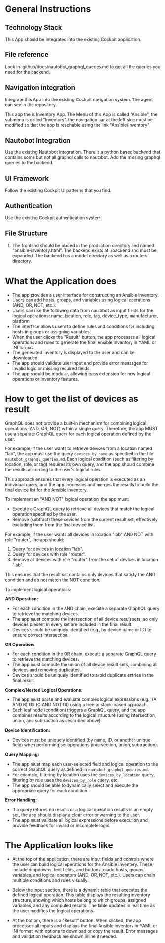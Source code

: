 # General Instructions

## Technology Stack

This App should be integrated into the existing Cockpit application.

## File reference

Look in .github/docs/nautobot_graphql_queries.md to get all the queries you need for the backend.

## Navigation integration

Integrate this App into the existing Cockpit navigation system. The agent can see in the repository.

This app the is Inventory App. The Menu of this App is called "Ansible", the submenu is called "Inventory". the navigation bar at the left side must be modified so that the app is reachable using the link "Ansible/Inventory"

## Nautobot Integration

Use the existing Nautobot integration. There is a python based backend that contains some but not all graphql calls to nautobot. Add the missing graphql queries to the backend. 

## UI Framework

Follow the existing Cockpit UI patterns that you find.

## Authentication

Use the existing Cockpit authentication system.

## File Structure

1. The frontend should be placed in the production directory and named "ansible-inventory.html". The backend exists at ./backend and must be expanded. The backend has a model directory as well as a routers directory.

# What the Application does

* The app provides a user interface for constructing an Ansible inventory.
* Users can add hosts, groups, and variables using logical operations (AND, OR, NOT, etc.).
* Users can use the following data from nautobot as input fields for the logical operations: name, location, role, tag, device_type, manufacturer, platform
* The interface allows users to define rules and conditions for including hosts in groups or assigning variables.
* When the user clicks the "Result" button, the app processes all logical operations and rules to generate the final Ansible inventory in YAML or INI format.
* The generated inventory is displayed to the user and can be downloaded.
* The app should validate user input and provide error messages for invalid logic or missing required fields.
* The app should be modular, allowing easy extension for new logical operations or inventory features.

# How to get the list of devices as result

GraphQL does not provide a built-in mechanism for combining logical operations (AND, OR, NOT) within a single query. Therefore, the app MUST use a separate GraphQL query for each logical operation defined by the user.

For example, if the user wants to retrieve devices from a location named "lab", the app must use the query `devices_by_name` as specified in the file `nautobot_graphql_queries.md`. Each logical condition (such as filtering by location, role, or tag) requires its own query, and the app should combine the results according to the user's logical rules.

This approach ensures that every logical operation is executed as an individual query, and the app processes and merges the results to build the final device list for the Ansible inventory.

To implement an "AND NOT" logical operation, the app must:
- Execute a GraphQL query to retrieve all devices that match the logical operation specified by the user.
- Remove (subtract) these devices from the current result set, effectively excluding them from the final device list.

For example, if the user wants all devices in location "lab" AND NOT with role "router", the app should:
1. Query for devices in location "lab".
2. Query for devices with role "router".
3. Remove all devices with role "router" from the set of devices in location "lab".

This ensures that the result set contains only devices that satisfy the AND condition and do not match the NOT condition.

To implement logical operations:

**AND Operation:**
- For each condition in the AND chain, execute a separate GraphQL query to retrieve the matching devices.
- The app must compute the intersection of all device result sets, so only devices present in every set are included in the final result.
- Devices should be uniquely identified (e.g., by device name or ID) to ensure correct intersection.

**OR Operation:**
- For each condition in the OR chain, execute a separate GraphQL query to retrieve the matching devices.
- The app must compute the union of all device result sets, combining all devices and removing duplicates.
- Devices should be uniquely identified to avoid duplicate entries in the final result.

**Complex/Nested Logical Operations:**
- The app must parse and evaluate complex logical expressions (e.g., (A AND B) OR (C AND NOT D)) using a tree or stack-based approach.
- Each leaf node (condition) triggers a GraphQL query, and the app combines results according to the logical structure (using intersection, union, and subtraction as described above).

**Device Identification:**
- Devices must be uniquely identified (by name, ID, or another unique field) when performing set operations (intersection, union, subtraction).

**Query Mapping:**
- The app must map each user-selected field and logical operation to the correct GraphQL query as defined in `nautobot_graphql_queries.md`.
- For example, filtering by location uses the `devices_by_location` query, filtering by role uses the `devices_by_role` query, etc.
- The app should be able to dynamically select and execute the appropriate query for each condition.

**Error Handling:**
- If a query returns no results or a logical operation results in an empty set, the app should display a clear error or warning to the user.
- The app must validate all logical expressions before execution and provide feedback for invalid or incomplete logic.

# The Application looks like

* At the top of the application, there are input fields and controls where the user can build logical operations for the Ansible inventory. These include dropdowns, text fields, and buttons to add hosts, groups, variables, and logical operators (AND, OR, NOT, etc.). Users can chain multiple conditions and rules visually.

* Below the input section, there is a dynamic table that executes the defined logical operation. This table displays the resulting inventory structure, showing which hosts belong to which groups, assigned variables, and any computed results. The table updates in real time as the user modifies the logical operations.

* At the bottom, there is a "Result" button. When clicked, the app processes all inputs and displays the final Ansible inventory in YAML or INI format, with options to download or copy the result. Error messages and validation feedback are shown inline if needed.